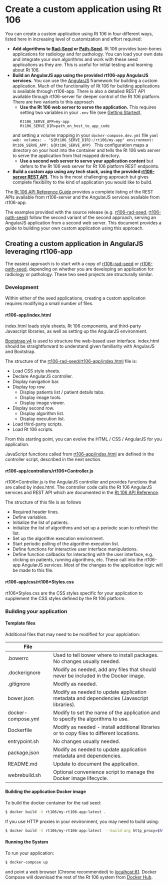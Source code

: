 # Create a custom application using Rt 106

You can create a custom application using Rt 106 in four different ways, listed here in increasing level of customization and effort required:
* __Add algorithms to [Rad-Seed](https://github.com/rt106/rt106-rad-seed) or [Path-Seed](https://github.com/rt106/rt106-path-seed).__  Rt 106 provides bare-bones applications for radiology and for pathology.  You can load your own data and integrate your own algorithms and work with these seed applications as they are.  This is useful for initial testing and learning about Rt 106.  
* __Build an AngularJS app using the provided rt106-app AngularJS services.__  You can use the  [AngularJS](https://angularjs.org/) framework for building a custom application.  Much of the functionality of Rt 106 for building applications is available through rt106-app.  There is also a detailed REST API available through rt106-server for deeper control of the Rt 106 platform. There are two variants to this approach
  - __Use the Rt 106 web server to serve the application.__ This requires setting two variables in your ```.env``` file (see [Getting Started](GETTING_STARTED.md)),
    ```
    Rt106_SERVE_APP=my-app
    Rt106_SERVE_DIR=path_on_host_to_app_code
    ```
  and setting a volume mapping in your ```docker-compose.dev.yml``` file
      ```yaml
      web:
        volumes:
        - "${Rt106_SERVE_DIR}:/rt106/my-app"
        environment:
          Rt106_SERVE_APP: ${Rt106_SERVE_APP}
      ```
  This configuration maps a directory on your host into the container and tells the Rt 106 web server to serve the application from that mapped directory.
  - __Use a second web server to serve your application content__ but defers to the Rt 106 web server for Rt 106 platform REST endpoints.
* __Build a custom app using any tech stack, using the provided [rt106-server REST API](REFERENCE.md).__  This is the most challenging approach but gives complete flexibility to the kind of application you would like to build.

The [Rt 106 API Reference Guide](REFERENCE.md) provides a complete listing of the REST APIs available from rt106-server and the AngularJS services available from rt106-app.

The examples provided with the source release (e.g. [rt106-rad-seed](https://github.com/rt106/rt106-rad-seed), [rt106-path-seed](https://github.com/rt106/rt106-path-seed)) follow the second variant of the second approach, serving an AngularJS application from a second web server. This document provides a guide to building your own custom application using this approach.


## Creating a custom application in AngularJS leveraging rt106-app

The easiest approach is to start with a copy of [rt106-rad-seed](https://github.com/rt106/rt106-rad-seed) or [rt106-path-seed](https://github.com/rt106/rt106-path-seed), depending on whether you are developing an application for radiology or pathology.  These two seed projects are structurally similar.

### Development
Within either of the seed applications, creating a custom application requires modifying a small number of files.

#### rt106-app/index.html

index.html loads style sheets, Rt 106 components, and third-party Javascript libraries, as well as setting up the AngularJS environment.

[Bootstrap v4](https://getbootstrap.com/) is used to structure the web-based user interface.  index.html should be straightforward to understand given familiarity with AngularJS and Bootstrap.

The structure of the [rt106-rad-seed/rt106-app/index.html](https://github.com/rt106/rt106-rad-seed/blob/master/rt106-app/index.html) file is:
* Load CSS style sheets.
* Declare AngularJS controller.
* Display navigation bar.
* Display top row.
  * Display patients list / patient details tabs.
  * Display image tools.
  * Display image viewer.
* Display second row.
  * Display algorithm list.
  * Display execution list.
* Load third-party scripts.
* Load Rt 106 scripts.

From this starting point, you can evolve the HTML / CSS / AngularJS for you application.

JavaScript functions called from [rt106-app/index.html](https://github.com/rt106/rt106-rad-seed/blob/master/rt106-app/index.html)  are defined in the controller script, described in the next section.

#### rt106-app/controllers/rt106*Controller.js

rt106*Controller.js is the AngularJS controller and provides functions that are called by index.html.  The controller code calls the Rt 106 AngularJS services and REST API which are documented in the [Rt 106 API Reference](REFERENCE.md).

The structure of this file is as follows
* Required header lines.
* Define variables.
* Initialize the list of patients.
* Initialize the list of algorithms and set up a periodic scan to refresh the list.
* Set up the algorithm execution environment.
* Start periodic polling of the algorithm execution list.
* Define functions for interactive user interface manipulations.
* Define function callbacks for interacting with the user interface, e.g. clicking on patients, running algorithms, etc.  These call into the rt106-app AngularJS services.
Most of the changes to the application logic will be made to this file.

#### rt106-app/css/rt106*Styles.css

rt106*Styles.css are the CSS styles specific for your application to supplement the CSS styles defined by the Rt 106 platform.

### Building your application

#### Template files
Additional files that may need to be modified for your applciation:

|File||
|----|---------------|
|.bowerrc|Used to tell bower where to install packages. No changes usually needed.|
|.dockerignore|Modify as needed, add any files that should never be included in the Docker image.|
|.gitignore|Modify as needed.|
|bower.json|Modify as needed to update application metadata and dependencies (Javascript libraries).|
|docker-compose.yml|Modify to set the name of the application and to specify the algorithms to use.|
|Dockerfile|Modify as needed - install additional libraries or to copy files to different locations.|
|entrypoint.sh|No changes usually needed.|
|package.json|Modify as needed to update application metadata and dependencies.|
|README.md|Update to document the application.|
|webrebuild.sh|Optional convenience script to manage the Docker image lifecycle.|

#### Building the application Docker image

To build the docker container for the rad seed:
```bash
$ docker build -t rt106/my-rt106-app:latest .
```
If you use HTTP proxies in your environment, you may need to build using:
```bash
$ docker build -t rt106/my-rt106-app:latest  --build-arg http_proxy=$http_proxy --build-arg https_proxy=$https_proxy  --build-arg no_proxy=$no_proxy .
```

#### Running the System

To run your application:
```bash
$ docker-compose up
```
and point a web browser (Chrome recommended) to [localhost:81](http://localhost:81). Docker Compose will download the rest of the Rt 106 system from [Docker Hub](https://cloud.docker.com/swarm/rt106/repository/list).
